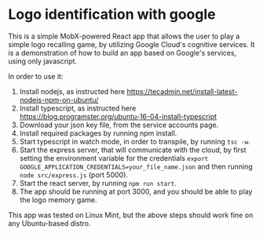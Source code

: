 # Logo identification with google

This is a simple MobX-powered React app that allows the user to play a simple logo recalling game, by utilizing Google Cloud's cognitive services.
It is a demonstration of how to build an app based on Google's services, using only javascript.

In order to use it:

1. Install nodejs, as instructed here https://tecadmin.net/install-latest-nodejs-npm-on-ubuntu/
2. Install typescript, as instructed here https://blog.programster.org/ubuntu-16-04-install-typescript
3. Download your json key file, from the service accounts page.
4. Install required packages by running npm install.
5. Start typescript in watch mode, in order to transpile, by running `tsc -w`.
6. Start the express server, that will communicate with the cloud, by first setting the environment variable for the credentials `export GOOGLE_APPLICATION_CREDENTIALS=your_file_name.json` and then running `node src/express.js` (port 5000).
7. Start the react server, by running `npm run start`.
8. The app should be running at port 3000, and you should be able to play the logo memory game.

This app was tested on Linux Mint, but the above steps should work fine on any Ubuntu-based distro.
